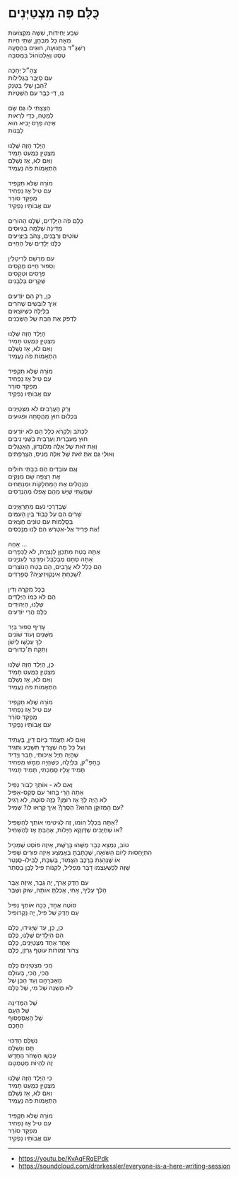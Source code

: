 # כֻּלָּם פֶּה מִצְטַיְּנִים

שְׁבַע יְחִידוֹת, שִׁשָּׁה מִקְצוֹעוֹת\
מֵאָה כָּל מִבְחָן, שְׁתֵּי חַיּוֹת\
רַשְׁגָ״ד בַּתְּנוּעָה, חוּגִים בְּהַסָּעָה\
טֶסְטּ וְאַלְכּוֹהוֹל בַּמְּסִבָּה\
\
צָהַ״ל יְחַכֶּה\
עִם סַיְבֶּר בִּגְלִילוֹת\
הַבֵּן שֶׁלִּי בַּטַּנְק? \
נוּ, דַּי כְּבָר עִם הַשְּׁטֻיּוֹת\
\
הֵצַצְתִּי לוֹ גַּם שָׂם\
לְמַטָּה, כְּדֵי לִרְאוֹת\
אֵיזֶה פְּרָס יָבִיא הוּא\
לַבָּנוֹת\
\
הַיֶּלֶד הַזֶּה שֶׁלָּנוּ\
מִצְטַיֵּן כִּמְעַט תָּמִיד\
וְאִם לֹא, אָז נְשַׁלֵּם\
הַתְאָמוֹת פֹּה נַעֲמִיד\
\
מוֹרָה שֶׁלֹּא תַּקְפִּיד\
עִם טִיל אָז נַפְחִיד\
מְפַקֵּד סוֹרֵר\
עִם אֲבוֹתָיו נַפְקִיד\
\
כֻּלָּם פֹּה הַיְּלָדִים, שֶׁלָּנוּ הַהוֹרִים\
מְדִינָה שְׁלֵמָה בְּגִיּוּסִים\
שׁוֹטִים וְרַבָּנִים, צָהֹב בַּיְּצִיעִים\
כֻּלָּנוּ יְלָדִים שֶׁל הַחַיִּים\
\
עִם מִרְשָׁם לְרִיטַלִין\
וְסִפּוּר חַיִּים מַקְסִים\
פְּרָסִים וּטְקָסִים\
שְׁקָרִים בַּלְּבָנִים\
\
כֵּן, רַק הֵם יוֹדְעִים\
אֵיךְ לוֹבְשִׁים שֶׁחֹרִים\
בַּלַּיְלָה כְּשֶׁיּוֹצְאִים\
לִדְפֹּק אֶת הַבַּת שֶׁל הַשְּׁכֵנִים\
\
הַיֶּלֶד הַזֶּה שֶׁלָּנוּ\
מִצְטַיֵּן כִּמְעַט תָּמִיד\
וְאִם לֹא, אָז נְשַׁלֵּם\
הַתְאָמוֹת פֹּה נַעֲמִיד\
\
מוֹרָה שֶׁלֹּא תַּקְפִּיד\
עִם טִיל אָז נַפְחִיד\
מְפַקֵּד סוֹרֵר\
עִם אֲבוֹתָיו נַפְקִיד\
\
וְרַק הָעֲרָבִים לֹא מִצְטַיְּנִים\
בִּכְלוּם חוּץ מֵהֲסָתָה וּפִגּוּעִים\
\
לִכְתֹּב וְלִקְרֹא כְּלָל הֵם לֹא יוֹדְעִים \
חוּץ מֵעִבְרִית וְעַרְבִית בִּשְׁנֵי נִיבִים\
וְאֶת זֹאת שֶׁל אֵלֶּה מִלּוֹנְדוֹן, הָאַנְגְּלִים\
וְאוּלַי גַּם אַתְּ זֹאת שֶׁל אֵלֶּה מְנִיס, הַצָּרְפָתִים\
\
וְגַם עוֹבְדִים הֵם בְּבָתֵּי חוֹלִים\
אֶת רִצְּפָה שָׁם מְנַקִּים\
מְנַהֲלִים אֶת הַמַּחְלָקוֹת וּמְנַתְּחִים\
שָׁמַעְתִּי שֶׁיֵּשׁ מֵהֶם אֲפִלּוּ מְהַנְדְסִים\
\
שֶׁבְּדַרְכֵי נֹעַם מִתְרַאֲיְנִים\
שָׁרִים הֵם עַל כָּבוֹד בֵּין הָעַמִּים\
בְּסֻלָּמוֹת עִם טוֹנִים חֲצָאִים \
אֶת פָרִיד אֶל-אַטְרַש הֵם לָנוּ מְנָכְסִים!\
\
אָהַה … \
אַתָּה בֶּטַח מִתְכַּוֵּן לְנָצְרַת, לֹא לַכְּפָרִים\
אַתָּה סְתָם מְבַלְבֵּל וּמְדַבֵּר לְעִנְיָנִים\
הֵם כָּלַל לֹא עֲרָבִים, הֵם בֶּטַח הַנּוֹצְרִים\
שָׁכַחְתָּ אִינְקְוִיזִיצְיָה? סְפָרַדִּים?\
\
בְּכָל מִקְרֶה וְדִין\
הֵם לֹא כְּמוֹ הַיְּלָדִים\
שֶׁלָּנוּ, הַיְּהוּדִים\
כֻּלָּם הֲרֵי יוֹדְעִים\
\
עָדִיף סִפּוּר בְּיָד\
מִשְּׁנַיִם וְעוֹד שׁוֹנִים\
לֵךְ עַכְשָׁו לִישֹׁן\
וְתִקַּח תַ׳כַּדּוּרִים\
\
כֵּן, הַיֶּלֶד הַזֶּה שֶׁלָּנוּ\
מִצְטַיֵּן כִּמְעַט תָּמִיד\
וְאִם לֹא, אָז נְשַׁלֵּם\
הַתְאָמוֹת פֹּה נַעֲמִיד\
\
מוֹרָה שֶׁלֹּא תַּקְפִּיד\
עִם טִיל אָז נַפְחִיד\
מְפַקֵּד סוֹרֵר\
עִם אֲבוֹתָיו נַפְקִיד\
\
וְאִם לֹא תַּעֲמֹד בְּיוֹם דִּין, בֶּעָתִיד\
וְעַל כָּל מָה שֶׁצָּרִיךְ תִּשָּׁבַע וְתַגִּיד\
שֶׁהָיָה חַיָּל אֵיכוּתִי, חָבֵר וְיָדִיד\
בָּחָפַּ״ק, בַּלַּיְלָה, כְּשֶׁהָיָה מַמָּשׁ מַפְחִיד\
תָּמִיד עָלָיו סָמַכְתִּי, תָּמִיד תָּמִיד\
\
וְאִם לֹא - אוֹתְךָ לַבּוֹר נַפִּיל\
אַתָּה הָרֵי בָּחוּר עִם סֶקְס-אַפִּיל\
לֹא הָיָה לְךָ אָז רוֹמָן? כָּזֶה סוֹטֶה, לֹא רָגִיל\
עִם הָמְּזוּקָּן הַהוּא? הַסֶּרֶן? אֵיךְ קָרְאוּ לוֹ? שְׁמִיל?\
\
אַתָּה בִּכְלָל הוֹמוֹ, זֶה לֶגִיטִימִי אוֹתְךָ לְהַשְׁפִּיל?\
אוֹ שֶׁחַיָּבִים שֶׁדַּוְקָא חַיָּלוֹת, אָהַבְתָּ אָז לְהַשְׁחִיל?\
\
טוֹב, נִמְצָא כְּבָר מַשֶּׁהוּ בָּרֶשֶׁת, אֵיזֶה פּוֹסְט שֶׁמֵּכִיל\
הִתְיָחַסוּת לְיוֹם הַשּׁוֹאָה, שֶׁכָּתַבְתָּ בְּאֶמְצַע אֵיזֶה פּוּרִים שְׁפִּיל\
אוֹ שֶׁנָּהַגְתָּ בָּרֶכֶב הַצָּמוּד, בְּשַׁבָּת, לְבִּילוּ-סֶנְטֵר \
שֶׁזֶּה לִכְשֶׁעַצְמוֹ דָּבָר מַפְלִיל, לִקְנוֹת פִּיל לָבָן בַּסֵּתֶר\
\
עִם חֵדֶק אָרֹךְ, יָה גֶּבֶר, אֵיזֶה אֶבֶר\
הָלַךְ עָלֶיךָ, אָחִי, אָכַלְתָּ אוֹתָהּ, שׁוֹק וְשֶׁבֶר\
\
סוֹטֶה אֶחָד, כָּכָה אוֹתְךָ נַפִּיל\
עִם חֵדֶק שֶׁל פִּיל, יָה נָקְרוֹפִיל\
\
כֵּן, כֵּן, עַד שֶׁיַּגִּידוּ, כֻּלָּם\
הֵם הַיְּלָדִים שֶׁלָּנוּ, כֻּלָּם\
אֶחָד אֶחָד מִצְטַיְּנִים, כֻּלָּם\
צְרוֹר זְמוֹרוֹת עוֹטֵף גַּרְזֶן, כֻּלָּם\
\
הֲכִי מִצְטַיְּנִים כֻּלָּם\
הֲכִי, הֲכִי, בָּעוֹלָם\
מֵאַבְרָהָם וְעַד הַבֵּן שֶׁל\
לֹא מְשַׁנֶּה שֶׁל מִי, שֶׁל כֻּלָּם\
\
שֶׁל הַמְּדִינָה\
שֶׁל הָעָם\
שֶׁל הָאֲסַפְסוּף \
הֶחָכָם\
\
נְשַׁלֵּם הַדִּכּוּי\
תָּם וְנִשְׁלָּם \
עַכְשָׁו הַשָּׁחֹר הֶחָדָשׁ\
זֶה לִהְיוֹת מְטֻמְטָם\
\
כִּי הַיֶּלֶד הַזֶּה שֶׁלָּנוּ\
מִצְטַיֵּן כִּמְעַט תָּמִיד\
וְאִם לֹא, אָז נְשַׁלֵּם\
הַתְאָמוֹת פֹּה נַעֲמִיד\
\
מוֹרָה שֶׁלֹּא תַּקְפִּיד\
עִם טִיל אָז נַפְחִיד\
מְפַקֵּד סוֹרֵר\
עִם אֲבוֹתָיו נַפְקִיד

---
- https://youtu.be/KvAqFRqEPdk
- https://soundcloud.com/drorkessler/everyone-is-a-here-writing-session
